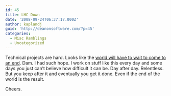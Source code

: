 ```yaml
---
id: 45
title: LHC Down
date: '2008-09-24T06:37:17.000Z'
author: kaplandj
guid: 'http://deanonsoftware.com/?p=45'
categories:
  - Misc Ramblings
  - Uncategorized
---
```

Technical projects are hard. Looks like the [world will have to wait to come to an end](http://gizmodo.com/5051948/lhc-shut-down-because-of-electrical-fault). Dam. I had such hope. I work on stuff like this every day and some days you just can’t believe how difficult it can be. Day after day. Relentless. But you keep after it and eventually you get it done. Even if the end of the world is the result.

Cheers.
